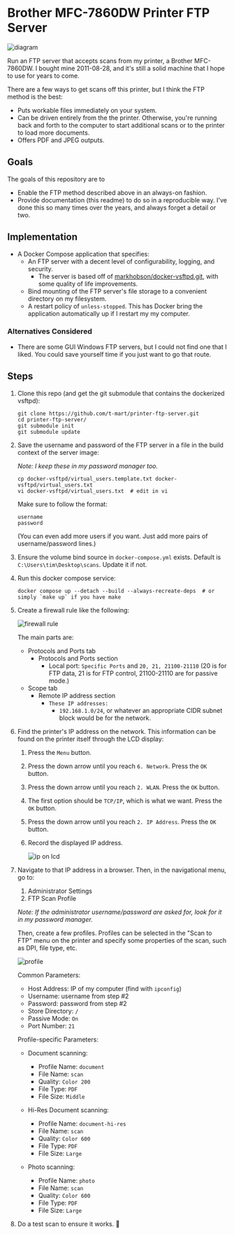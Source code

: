 # Brother MFC-7860DW Printer FTP Server

![diagram](docs/diagram.png)

Run an FTP server that accepts scans from my printer, a Brother MFC-7860DW. I bought mine
2011-08-28, and it's still a solid machine that I hope to use for years to come.

There are a few ways to get scans off this printer, but I think the FTP method is the
best:

- Puts workable files immediately on your system.
- Can be driven entirely from the the printer. Otherwise, you're running back and forth to
  the computer to start additional scans or to the printer to load more documents.
- Offers PDF and JPEG outputs.

## Goals

The goals of this repository are to

- Enable the FTP method described above in an always-on fashion.
- Provide documentation (this readme) to do so in a reproducible way. I've done this
  so many times over the years, and always forget a detail or two.

## Implementation

- A Docker Compose application that specifies:
  - An FTP server with a decent level of configurability, logging, and security.
    - The server is based off of
      [markhobson/docker-vsftpd.git](https://github.com/markhobson/docker-vsftpd.git), with some
      quality of life improvements.
  - Bind mounting of the FTP server's file storage to a convenient directory on my filesystem.
  - A restart policy of `unless-stopped`. This has Docker bring the application automatically up if
    I restart my my computer.

### Alternatives Considered

- There are some GUI Windows FTP servers, but I could not find one that I liked. You
  could save yourself time if you just want to go that route.

## Steps

1. Clone this repo (and get the git submodule that contains the dockerized vsftpd):

   ```shell
   git clone https://github.com/t-mart/printer-ftp-server.git
   cd printer-ftp-server/
   git submodule init
   git submodule update
   ```

2. Save the username and password of the FTP server in a file in the build context of the server
   image:

   *Note: I keep these in my password manager too.*

   ```shell
   cp docker-vsftpd/virtual_users.template.txt docker-vsftpd/virtual_users.txt
   vi docker-vsftpd/virtual_users.txt  # edit in vi
   ```

   Make sure to follow the format:

   ```text
   username
   password
   ```

   (You can even add more users if you want. Just add more pairs of username/password lines.)

3. Ensure the volume bind source in `docker-compose.yml` exists. Default is
   `C:\Users\tim\Desktop\scans`. Update it if not.

4. Run this docker compose service:

   ```shell
   docker compose up --detach --build --always-recreate-deps  # or simply `make up` if you have make
   ```

5. Create a firewall rule like the following:

   ![firewall rule](docs/firewall-rule.gif)

   The main parts are:

   - Protocols and Ports tab
      - Protocols and Ports section
         - Local port: `Specific Ports` and `20, 21, 21100-21110`
           (20 is for FTP data, 21 is for FTP control, 21100-21110 are for passive mode.)
   - Scope tab
      - Remote IP address section
         - `These IP addresses:`
            - `192.168.1.0/24`, or whatever an appropriate CIDR subnet block would be for the
               network.

6. Find the printer's IP address on the network. This information can be found on the printer itself
   through the LCD display:

   1. Press the `Menu` button.
   2. Press the down arrow until you reach `6. Network`. Press the `OK` button.
   3. Press the down arrow until you reach `2. WLAN`. Press the `OK` button.
   4. The first option should be `TCP/IP`, which is what we want. Press the `OK` button.
   5. Press the down arrow until you reach `2. IP Address`. Press the `OK` button.
   6. Record the displayed IP address.

      ![ip on lcd](docs/ip.png)

7. Navigate to that IP address in a browser. Then, in the navigational menu, go to:

   1. Administrator Settings
   2. FTP Scan Profile

   *Note: If the administrator username/password are asked for, look for it in my password manager.*

   Then, create a few profiles. Profiles can be selected in the "Scan to FTP" menu on the printer
   and specify some properties of the scan, such as DPI, file type, etc.

   ![profile](docs/profile.png)

   Common Parameters:

   - Host Address: IP of my computer (find with `ipconfig`)
   - Username: username from step #2
   - Password: password from step #2
   - Store Directory: `/`
   - Passive Mode: `On`
   - Port Number: `21`

   Profile-specific Parameters:

   - Document scanning:
     - Profile Name: `document`
     - File Name: `scan`
     - Quality: `Color 200`
     - File Type: `PDF`
     - File Size: `Middle`

   - Hi-Res Document scanning:
     - Profile Name: `document-hi-res`
     - File Name: `scan`
     - Quality: `Color 600`
     - File Type: `PDF`
     - File Size: `Large`

   - Photo scanning:
     - Profile Name: `photo`
     - File Name: `scan`
     - Quality: `Color 600`
     - File Type: `PDF`
     - File Size: `Large`

8. Do a test scan to ensure it works. 🤞
